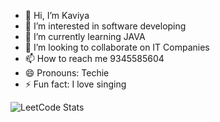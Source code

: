 - 👋 Hi, I’m Kaviya
- 👀 I’m interested in software developing 
- 🌱 I’m currently learning JAVA
- 💞️ I’m looking to collaborate on IT Companies
- 📫 How to reach me 9345585604
- 😄 Pronouns: Techie
- ⚡ Fun fact: I love singing

<!---
kaviyaperiyasamy12/kaviyaperiyasamy12 is a ✨ special ✨ repository because its `README.md` (this file) appears on your GitHub profile.
You can click the Preview link to take a look at your changes.
--->
![LeetCode Stats](https://leetcard.jacoblin.cool/kaviyaperiyasamy?theme=dark&font=Biryani)
